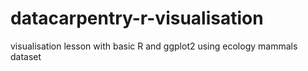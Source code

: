 # datacarpentry-r-visualisation
visualisation lesson with basic R and ggplot2 using ecology mammals dataset
